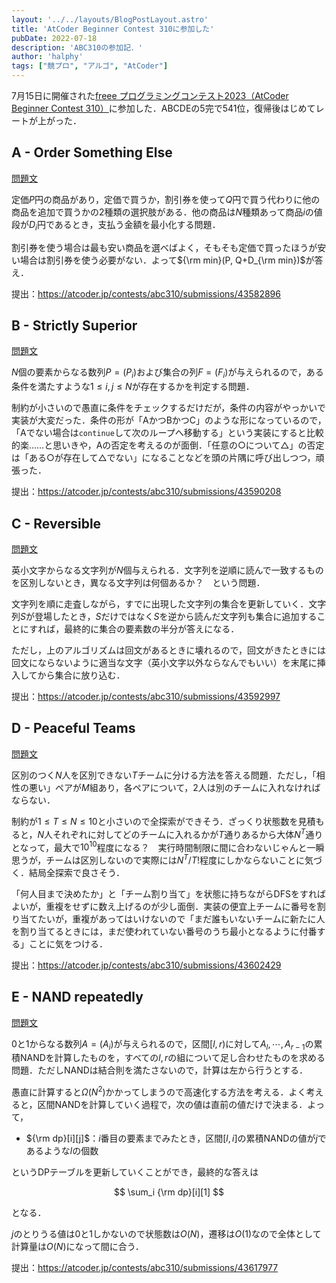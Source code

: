 ```yaml
---
layout: '../../layouts/BlogPostLayout.astro'
title: 'AtCoder Beginner Contest 310に参加した'
pubDate: 2022-07-18
description: 'ABC310の参加記．'
author: 'halphy'
tags: ["競プロ", "アルゴ", "AtCoder"]
---
```


7月15日に開催された[freee プログラミングコンテスト2023（AtCoder Beginner Contest 310）](https://atcoder.jp/contests/abc310)に参加した．ABCDEの5完で541位，復帰後はじめてレートが上がった．

## A - Order Something Else
[問題文](https://atcoder.jp/contests/abc310/tasks/abc310_a)

定価$P$円の商品があり，定価で買うか，割引券を使って$Q$円で買う代わりに他の商品を追加で買うかの2種類の選択肢がある．他の商品は$N$種類あって商品$i$の値段が$D_i$円であるとき，支払う金額を最小化する問題．

割引券を使う場合は最も安い商品を選べばよく，そもそも定価で買ったほうが安い場合は割引券を使う必要がない．よって${\rm min}(P, Q+D_{\rm min})$が答え．

提出：https://atcoder.jp/contests/abc310/submissions/43582896

## B - Strictly Superior
[問題文](https://atcoder.jp/contests/abc310/tasks/abc310_b)

$N$個の要素からなる数列$P=(P_i)$および集合の列$F=(F_i)$が与えられるので，ある条件を満たすような$1\leq i,j\leq N$が存在するかを判定する問題．

制約が小さいので愚直に条件をチェックするだけだが，条件の内容がやっかいで実装が大変だった．条件の形が「AかつBかつC」のような形になっているので，「Aでない場合は`continue`して次のループへ移動する」という実装にすると比較的楽……と思いきや，Aの否定を考えるのが面倒．「任意の○について△」の否定は「ある○が存在して△でない」になることなどを頭の片隅に呼び出しつつ，頑張った．

提出：https://atcoder.jp/contests/abc310/submissions/43590208

## C - Reversible
[問題文](https://atcoder.jp/contests/abc310/tasks/abc310_c)

英小文字からなる文字列が$N$個与えられる．文字列を逆順に読んで一致するものを区別しないとき，異なる文字列は何個あるか？　という問題．

文字列を順に走査しながら，すでに出現した文字列の集合を更新していく．文字列$S$が登場したとき，$S$だけではなく$S$を逆から読んだ文字列も集合に追加することにすれば，最終的に集合の要素数の半分が答えになる．

ただし，上のアルゴリズムは回文があるときに壊れるので，回文がきたときには回文にならないように適当な文字（英小文字以外ならなんでもいい）を末尾に挿入してから集合に放り込む．

提出：https://atcoder.jp/contests/abc310/submissions/43592997

## D - Peaceful Teams
[問題文](https://atcoder.jp/contests/abc310/tasks/abc310_d)

区別のつく$N$人を区別できない$T$チームに分ける方法を答える問題．ただし，「相性の悪い」ペアが$M$組あり，各ペアについて，2人は別のチームに入れなければならない．

制約が$1\leq T\leq N\leq 10$と小さいので全探索ができそう．ざっくり状態数を見積もると，$N$人それぞれに対してどのチームに入れるかが$T$通りあるから大体$N^T$通りとなって，最大で$10^{10}$程度になる？　実行時間制限に間に合わないじゃんと一瞬思うが，チームは区別しないので実際には$N^T/T!$程度にしかならないことに気づく．結局全探索で良さそう．

「何人目まで決めたか」と「チーム割り当て」を状態に持ちながらDFSをすればよいが，重複をせずに数え上げるのが少し面倒．実装の便宜上チームに番号を割り当てたいが，重複があってはいけないので「まだ誰もいないチームに新たに人を割り当てるときには，まだ使われていない番号のうち最小となるように付番する」ことに気をつける．

提出：https://atcoder.jp/contests/abc310/submissions/43602429

## E - NAND repeatedly
[問題文](https://atcoder.jp/contests/abc310/tasks/abc310_e)

$0$と$1$からなる数列$A=(A_i)$が与えられるので，区間$[l,r)$に対して$A_l,\cdots, A_{r-1}$の累積NANDを計算したものを，すべての$l,r$の組について足し合わせたものを求める問題．ただしNANDは結合則を満たさないので，計算は左から行うとする．

愚直に計算すると$\Omega (N^2)$かかってしまうので高速化する方法を考える．よく考えると，区間NANDを計算していく過程で，次の値は直前の値だけで決まる．よって，

- ${\rm dp}[i][j]$：$i$番目の要素までみたとき，区間$[l, i]$の累積NANDの値が$j$であるような$l$の個数

というDPテーブルを更新していくことができ，最終的な答えは

$$
\sum_i {\rm dp}[i][1]
$$

となる．

$j$のとりうる値は$0$と$1$しかないので状態数は$O(N)$，遷移は$O(1)$なので全体として計算量は$O(N)$になって間に合う．

提出：https://atcoder.jp/contests/abc310/submissions/43617977
